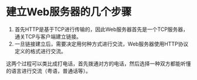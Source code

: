 # 建立Web服务器的几个步骤
1. 首先HTTP是基于TCP进行传输的，因此Web服务器首先是一个TCP服务器，通关TCP与客户端建立链接。
2. 一旦链接建立后，需要决定用何种方式进行交流，Web服务器使用HTTP协议定义的格式进行交流。

这两个过程可以类比成打电话，首先拨通对方的电话，然后选择一种双方都能听懂的语言进行交流（粤语，普通话等）。

